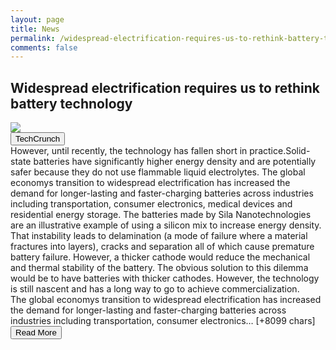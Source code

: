 ```yaml
---
layout: page
title: News
permalink: /widespread-electrification-requires-us-to-rethink-battery-technology
comments: false
---
```


<div class="row">
<div class="col-12">
<h2>Widespread electrification requires us to rethink battery technology</h2>
</div>
</div>
<div class="row">
<div class="col-12">
<img src="https://techcrunch.com/wp-content/uploads/2021/06/GettyImages-954558336.jpg?w=599">
</div>
</div>
<div class="row">
<div class="col-12 mt-2">
<button type="button" class="btn btn-outline-info">TechCrunch</button>
</div>
</div>
<div class="row">
<div class="col-12">
<div>However, until recently, the technology has fallen short in practice.Solid-state batteries have significantly higher energy density and are potentially safer because they do not use flammable liquid electrolytes. The global economys transition to widespread electrification has increased the demand for longer-lasting and faster-charging batteries across industries including transportation, consumer electronics, medical devices and residential energy storage. The batteries made by Sila Nanotechnologies are an illustrative example of using a silicon mix to increase energy density. That instability leads to delamination (a mode of failure where a material fractures into layers), cracks and separation  all of which cause premature battery failure. However, a thicker cathode would reduce the mechanical and thermal stability of the battery. The obvious solution to this dilemma would be to have batteries with thicker cathodes. However, the technology is still nascent and has a long way to go to achieve commercialization.</div>
</div>
</div>
<div class="row">
<div class="col-12">
<div>The global economys transition to widespread electrification has increased the demand for longer-lasting and faster-charging batteries across industries including transportation, consumer electronics… [+8099 chars]</div>
</div>
</div>
<div class="row">
<div class="col-12 text-center">
<a href="http://techcrunch.com/2021/06/10/widespread-electrification-requires-us-to-rethink-battery-technology/">
<button type="button" class="btn btn-info">Read More</button>
</a>
</div>
</div>
